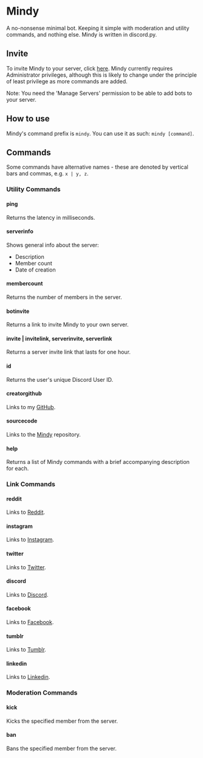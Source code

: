 # Mindy
A no-nonsense minimal bot. Keeping it simple with moderation and utility commands, and nothing else. Mindy is written in discord.py.

## Invite
To invite Mindy to your server, click [here](https://discord.com/api/oauth2/authorize?client_id=750245181667934219&permissions=8&scope=bot). Mindy currently requires Administrator privileges, although this is likely to change under the principle of least privilege as more commands are added. 

Note: You need the 'Manage Servers' permission to be able to add bots to your server.

## How to use
Mindy's command prefix is `mindy`. You can use it as such: `mindy [command]`.

## Commands
Some commands have alternative names - these are denoted by vertical bars and commas, e.g. `x | y, z`.

### Utility Commands

#### ping
Returns the latency in milliseconds.

#### serverinfo
Shows general info about the server: 
  * Description 
  * Member count
  * Date of creation
  
#### membercount
Returns the number of members in the server.

#### botinvite
Returns a link to invite Mindy to your own server.

#### invite | invitelink, serverinvite, serverlink
Returns a server invite link that lasts for one hour.

#### id
Returns the user's unique Discord User ID.

#### creatorgithub
Links to my [GitHub](https://github.com/josephjojoe/). 

#### sourcecode
Links to the [Mindy](https://github.com/josephjojoe/mindy/) repository.

#### help
Returns a list of Mindy commands with a brief accompanying description for each.

### Link Commands

#### reddit
Links to [Reddit](https://reddit.com/).

#### instagram
Links to [Instagram](https://instagram.com/).

#### twitter
Links to [Twitter](https://twitter.com/).

#### discord
Links to [Discord](https://discord.com/).

#### facebook
Links to [Facebook](https://facebook.com/).

#### tumblr
Links to [Tumblr](https://tumblr.com/).

#### linkedin
Links to [Linkedin](https://linkedin.com/).

### Moderation Commands

#### kick
Kicks the specified member from the server.

#### ban
Bans the specified member from the server.
